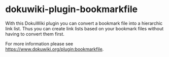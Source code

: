 # dokuwiki-plugin-bookmarkfile

With this DokuWiki plugin you can convert a bookmark file into a hierarchic link list.
Thus you can create link lists based on your bookmark files without having to convert them first.

For more information please see https://www.dokuwiki.org/plugin:bookmarkfile.
